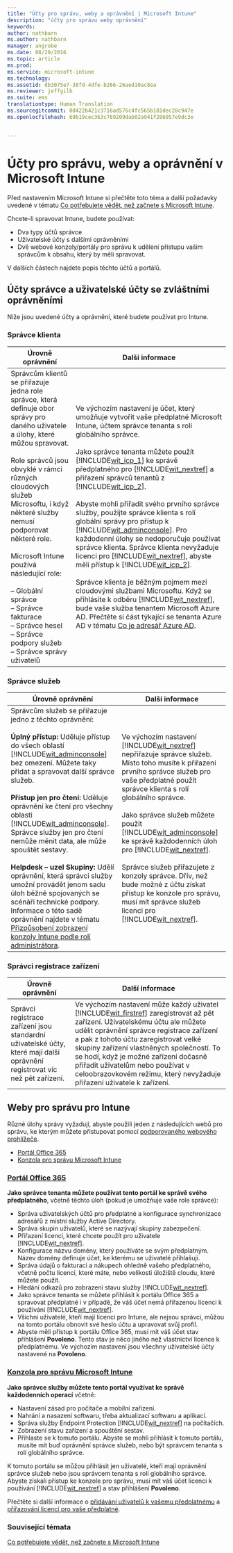 ```yaml
---
title: "Účty pro správu, weby a oprávnění | Microsoft Intune"
description: "účty pro správu weby oprávnění"
keywords: 
author: nathbarn
ms.author: nathbarn
manager: angrobe
ms.date: 08/29/2016
ms.topic: article
ms.prod: 
ms.service: microsoft-intune
ms.technology: 
ms.assetid: db3075e7-38fd-4dfe-b266-26aed10ac8ea
ms.reviewer: jeffgilb
ms.suite: ems
translationtype: Human Translation
ms.sourcegitcommit: 0d422b421c3716ad576c4fc565b181dec28c947e
ms.openlocfilehash: 69b19cec363c769209dab02a941f286057e9dc3e


---
```


# Účty pro správu, weby a oprávnění v Microsoft Intune

Před nastavením Microsoft Intune si přečtěte toto téma a další požadavky uvedené v tématu [Co potřebujete vědět, než začnete s Microsoft Intune](what-to-know-before-you-start-microsoft-intune.md).

Chcete-li spravovat Intune, budete používat:
- Dva typy účtů správce
- Uživatelské účty s dalšími oprávněními
- Dvě webové konzoly/portály pro správu k udělení přístupu vašim správcům k obsahu, který by měli spravovat.

V dalších částech najdete popis těchto účtů a portálů.

## Účty správce a uživatelské účty se zvláštními oprávněními

Níže jsou uvedené účty a oprávnění, které budete používat pro Intune.

### Správce klienta
|Úrovně oprávnění|Další informace|
|--------------------------|-------------------------|
|Správcům klientů se přiřazuje jedna role správce, která definuje obor správy pro daného uživatele a úlohy, které můžou spravovat.<br /><br />Role správců jsou obvyklé v rámci různých cloudových služeb Microsoftu, i když některé služby nemusí podporovat některé role.<br /><br /> Microsoft Intune používá následující role:<br /><br />– Globální správce<br />– Správce fakturace<br />– Správce hesel<br />– Správce podpory služeb<br />– Správce správy uživatelů|Ve výchozím nastavení je účet, který umožňuje vytvořit vaše předplatné Microsoft Intune, účtem správce tenanta s rolí globálního správce.<br /></br>  Jako správce tenanta můžete použít [!INCLUDE[wit_icp_1](../includes/wit_icp_1_md.md)] ke správě předplatného pro [!INCLUDE[wit_nextref](../includes/wit_nextref_md.md)] a přiřazení správců tenantů z [!INCLUDE[wit_icp_2](../includes/wit_icp_2_md.md)].<br /><br />Abyste mohli přiřadit svého prvního správce služby, použijte správce klienta s rolí globální správy pro přístup k [!INCLUDE[wit_adminconsole](../includes/wit_adminconsole_md.md)]. Pro každodenní úlohy se nedoporučuje používat správce klienta. Správce klienta nevyžaduje licenci pro [!INCLUDE[wit_nextref](../includes/wit_nextref_md.md)], abyste měli přístup k [!INCLUDE[wit_icp_2](../includes/wit_icp_2_md.md)].<br /><br />Správce klienta je běžným pojmem mezi cloudovými službami Microsoftu. Když se přihlásíte k odběru [!INCLUDE[wit_nextref](../includes/wit_nextref_md.md)], bude vaše služba tenantem Microsoft Azure AD. Přečtěte si část týkající se tenanta Azure AD v tématu [Co je adresář Azure AD](http://technet.microsoft.com/library/jj573650.aspx).|


### Správce služeb
|Úrovně oprávnění|Další informace|
|--------------------------|-------------------------|
|Správcům služeb se přiřazuje jedno z těchto oprávnění:<br /><br />**Úplný přístup:** Uděluje přístup do všech oblastí [!INCLUDE[wit_adminconsole](../includes/wit_adminconsole_md.md)] bez omezení. Můžete taky přidat a spravovat další správce služeb.<br /><br />**Přístup jen pro čtení:** Uděluje oprávnění ke čtení pro všechny oblasti [!INCLUDE[wit_adminconsole](../includes/wit_adminconsole_md.md)]. Správce služby jen pro čtení nemůže měnit data, ale může spouštět sestavy.<br /><br />**Helpdesk – uzel Skupiny:** Udělí oprávnění, která správci služby umožní provádět jenom sadu úloh běžně spojovaných se scénáři technické podpory. Informace o této sadě oprávnění najdete v tématu [Přizpůsobení zobrazení konzoly Intune podle rolí administrátora](/intune/deploy-use/control-what-admins-can-see-in-the-microsoft-intune-admin-console).|Ve výchozím nastavení [!INCLUDE[wit_nextref](../includes/wit_nextref_md.md)] nepřiřazuje správce služeb. Místo toho musíte k přiřazení prvního správce služeb pro vaše předplatné použít správce klienta s rolí globálního správce. </br></br> Jako správce služeb můžete použít [!INCLUDE[wit_adminconsole](../includes/wit_adminconsole_md.md)] ke správě každodenních úloh pro [!INCLUDE[wit_nextref](../includes/wit_nextref_md.md)].<br /><br />Správce služeb přiřazujete z konzoly správce. Dřív, než bude možné z účtu získat přístup ke konzole pro správu, musí mít správce služeb licenci pro [!INCLUDE[wit_nextref](../includes/wit_nextref_md.md)].|



### Správci registrace zařízení
|Úrovně oprávnění|Další informace|
|--------------------------|-------------------------|
|Správci registrace zařízení jsou standardní uživatelské účty, které mají další oprávnění registrovat víc než pět zařízení.|Ve výchozím nastavení může každý uživatel [!INCLUDE[wit_firstref](../includes/wit_firstref_md.md)] zaregistrovat až pět zařízení. Uživatelskému účtu ale můžete udělit oprávnění správce registrace zařízení a pak z tohoto účtu zaregistrovat velké skupiny zařízení vlastněných společností. To se hodí, když je možné zařízení dočasně přiřadit uživatelům nebo používat v celoobrazovkovém režimu, který nevyžaduje přiřazení uživatele k zařízení.|


## Weby pro správu pro Intune
 Různé úlohy správy vyžadují, abyste použili jeden z následujících webů pro správu, ke kterým můžete přistupovat pomocí [podporovaného webového prohlížeče](supported-web-browsers.md).

- [Portál Office 365](http://go.microsoft.com/fwlink/p/?LinkId=698854)
- [Konzola pro správu Microsoft Intune](https://admin.manage.microsoft.com/)

### [Portál Office 365](http://go.microsoft.com/fwlink/p/?LinkId=698854)

**Jako správce tenanta můžete používat tento portál ke správě svého předplatného**, včetně těchto úloh (pokud je umožňuje vaše role správce):

- Správa uživatelských účtů pro předplatné a konfigurace synchronizace adresářů z místní služby Active Directory.
- Správa skupin uživatelů, které se nazývají skupiny zabezpečení.
- Přiřazení licencí, které chcete použít pro uživatele [!INCLUDE[wit_nextref](../includes/wit_nextref_md.md)].
- Konfigurace názvu domény, který používáte se svým předplatným. Název domény definuje účet, ke kterému se uživatelé přihlašují.
- Správa údajů o fakturaci a nákupech ohledně vašeho předplatného, včetně počtu licencí, které máte, nebo velikosti úložiště cloudu, které můžete použít.
- Hledání odkazů pro zobrazení stavu služby [!INCLUDE[wit_nextref](../includes/wit_nextref_md.md)].
- Jako správce tenanta se můžete přihlásit k portálu Office 365 a spravovat předplatné i v případě, že váš účet nemá přiřazenou licenci k používání [!INCLUDE[wit_nextref](../includes/wit_nextref_md.md)].
- Všichni uživatelé, kteří mají licenci pro Intune, ale nejsou správci, můžou na tomto portálu obnovit své heslo účtu a upravovat svůj profil.
- Abyste měli přístup k portálu Office 365, musí mít váš účet stav přihlášení **Povoleno**. Tento stav je něco jiného než vlastnictví licence k předplatnému. Ve výchozím nastavení jsou všechny uživatelské účty nastavené na **Povoleno**.


### [Konzola pro správu Microsoft Intune](https://admin.manage.microsoft.com/)

**Jako správce služby můžete tento portál využívat ke správě každodenních operací** včetně:

- Nastavení zásad pro počítače a mobilní zařízení.
- Nahrání a nasazení softwaru, třeba aktualizací softwaru a aplikací.
- Správa služby Endpoint Protection [!INCLUDE[wit_nextref](../includes/wit_nextref_md.md)] na počítačích.
- Zobrazení stavu zařízení a spouštění sestav.
- Přihlaste se k tomuto portálu. Abyste se mohli přihlásit k tomuto portálu, musíte mít buď oprávnění správce služeb, nebo být správcem tenanta s rolí globálního správce.


K tomuto portálu se můžou přihlásit jen uživatelé, kteří mají oprávnění správce služeb nebo jsou správcem tenanta s rolí globálního správce. Abyste získali přístup ke konzole pro správu, musí mít váš účet licenci k používání [!INCLUDE[wit_nextref](../includes/wit_nextref_md.md)] a stav přihlášení **Povoleno**.

Přečtěte si další informace o [přidávání uživatelů k vašemu předplatnému](start-with-a-paid-subscription-to-microsoft-intune-step-3.md) a [přiřazování licencí pro vaše předplatné](start-with-a-paid-subscription-to-microsoft-intune-step-4.md).

 ### Související témata
 [Co potřebujete vědět, než začnete s Microsoft Intune](what-to-know-before-you-start-microsoft-intune.md)



<!--HONumber=Oct16_HO4-->



